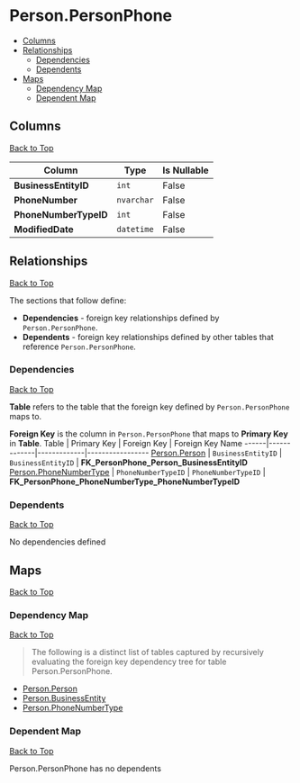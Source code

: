 # Person.PersonPhone

* [Columns](#columns)
* [Relationships](#relationships)
    * [Dependencies](#dependencies)
    * [Dependents](#dependents)
* [Maps](#maps)
    * [Dependency Map](#dependency-map)
    * [Dependent Map](#dependent-map)

## Columns
[Back to Top](#personpersonphone)

Column | Type | Is Nullable
-------|------|------------
**BusinessEntityID** | `int` | False
**PhoneNumber** | `nvarchar` | False
**PhoneNumberTypeID** | `int` | False
**ModifiedDate** | `datetime` | False

## Relationships
[Back to Top](#personpersonphone)


The sections that follow define:
* **Dependencies** - foreign key relationships defined by `Person.PersonPhone`.
* **Dependents** - foreign key relationships defined by other tables that reference `Person.PersonPhone`.

### Dependencies
[Back to Top](#personpersonphone)


**Table** refers to the table that the foreign key defined by `Person.PersonPhone` maps to.

**Foreign Key** is the column in `Person.PersonPhone` that maps to **Primary Key** in **Table**.
Table | Primary Key | Foreign Key | Foreign Key Name
------|-------------|-------------|-----------------
[Person.Person](./Person.md) | `BusinessEntityID` | `BusinessEntityID` | **FK_PersonPhone_Person_BusinessEntityID**
[Person.PhoneNumberType](./PhoneNumberType.md) | `PhoneNumberTypeID` | `PhoneNumberTypeID` | **FK_PersonPhone_PhoneNumberType_PhoneNumberTypeID**

### Dependents
[Back to Top](#personpersonphone)

No dependencies defined

## Maps
[Back to Top](#personpersonphone)

### Dependency Map
[Back to Top](#personpersonphone)

> The following is a distinct list of tables captured by recursively evaluating the foreign key dependency tree for table Person.PersonPhone.

* [Person.Person](./Person.md)
* [Person.BusinessEntity](./BusinessEntity.md)
* [Person.PhoneNumberType](./PhoneNumberType.md)
### Dependent Map
[Back to Top](#personpersonphone)

Person.PersonPhone has no dependents
